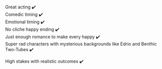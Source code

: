 
Great acting :heavy_check_mark:    
Comedic timing :heavy_check_mark:    
Emotional timing :heavy_check_mark:    
No cliche happy ending :heavy_check_mark:    
Just enough romance to make every happy :heavy_check_mark:  
Super rad characters with mysterious backgrounds like Edrio and Benthic Two-Tubes :heavy_check_mark:
 
High stakes with realistic outcomes :heavy_check_mark:
